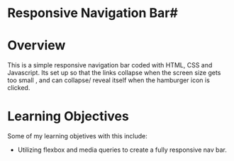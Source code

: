 # Responsive Navigation Bar#

# Overview #
This is a simple responsive navigation bar coded with HTML, CSS and Javascript. Its set up so that the links collapse when the screen size gets too small
, and can collapse/ reveal itself when the hamburger icon is clicked.

# Learning Objectives #
Some of my learning objetives with this include: 
* Utilizing flexbox and media queries to create a fully responsive nav bar.
